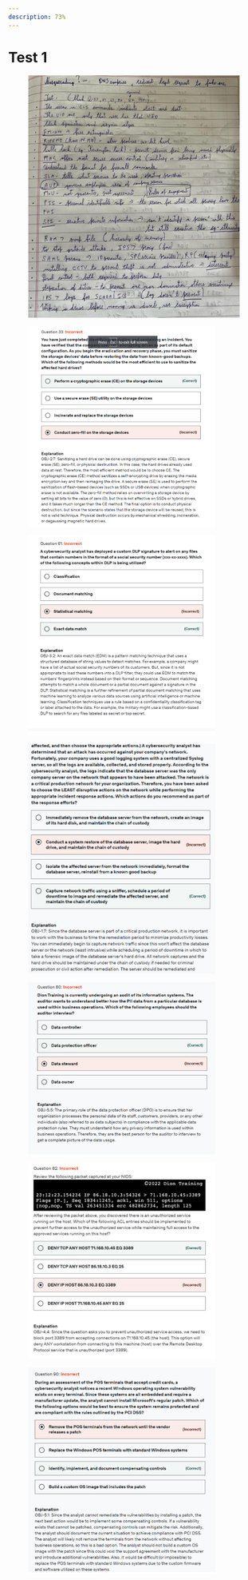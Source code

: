 ```yaml
---
description: 73%
---
```


# Test 1

<div align="left"><figure><img src="../../.gitbook/assets/image (111).png" alt="" width="563"><figcaption></figcaption></figure></div>

<div align="left"><figure><img src="../../.gitbook/assets/image (105).png" alt="" width="375"><figcaption></figcaption></figure></div>

<div align="left"><figure><img src="../../.gitbook/assets/image (106).png" alt="" width="375"><figcaption></figcaption></figure></div>

<div align="left"><figure><img src="../../.gitbook/assets/image (107).png" alt="" width="375"><figcaption></figcaption></figure></div>

<div align="left"><figure><img src="../../.gitbook/assets/image (108).png" alt="" width="375"><figcaption></figcaption></figure></div>

<div align="left"><figure><img src="../../.gitbook/assets/image (109).png" alt="" width="375"><figcaption></figcaption></figure></div>

<div align="left"><figure><img src="../../.gitbook/assets/image (110).png" alt="" width="375"><figcaption></figcaption></figure></div>
